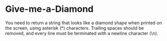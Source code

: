 # Give-me-a-Diamond
You need to return a string that looks like a diamond shape when printed on the screen, using asterisk (*) characters. Trailing spaces should be removed, and every line must be terminated with a newline character (\n).  
